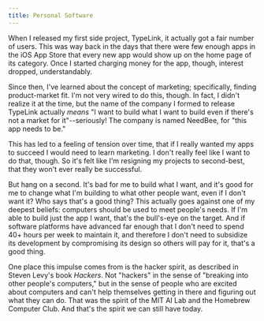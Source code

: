 ```yaml
---
title: Personal Software
---
```


When I released my first side project, TypeLink, it actually got a fair number of users. This was way back in the days that there were few enough apps in the iOS App Store that every new app would show up on the home page of its category. Once I started charging money for the app, though, interest dropped, understandably.

Since then, I've learned about the concept of marketing; specifically, finding product-market fit. I'm not very wired to do this, though. In fact, I didn't realize it at the time, but the name of the company I formed to release TypeLink actually *means* "I want to build what I want to build even if there's not a market for it"--seriously! The company is named NeedBee, for "this app needs to be."

This has led to a feeling of tension over time, that if I really wanted my apps to succeed I would need to learn marketing. I don't really feel like I want to do that, though. So it's felt like I'm resigning my projects to second-best, that they won't ever really be successful.

But hang on a second. It's bad for me to build what I want, and it's good for me to change what I'm building to what other people want, even if I don't want it? Who says that's a good thing? This actually goes against one of my deepest beliefs: computers should be used to meet people's needs. If I'm able to build just the app I want, that's the bull's-eye on the target. And if software platforms have advanced far enough that I don't need to spend 40+ hours per week to maintain it, and therefore I don't need to subsidize its development by compromising its design so others will pay for it, that's a good thing.

One place this impulse comes from is the hacker spirit, as described in Steven Levy's book *Hackers*. Not "hackers" in the sense of "breaking into other people's computers," but in the sense of people who are excited about computers and can't help themselves getting in there and figuring out what they can do. That was the spirit of the MIT AI Lab and the Homebrew Computer Club. And that's the spirit we can still have today.
